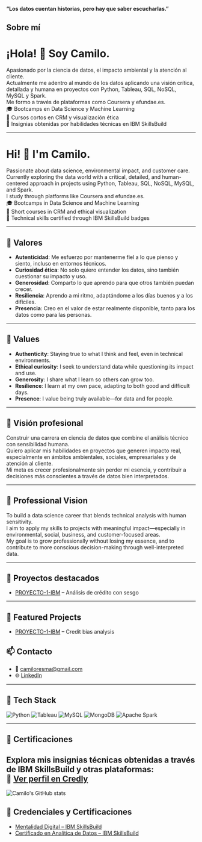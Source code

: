 **“Los datos cuentan historias, pero hay que saber escucharlas.”**

## Sobre mí

# ¡Hola! 👋 Soy Camilo.

Apasionado por la ciencia de datos, el impacto ambiental y la atención al cliente.  
Actualmente me adentro al mundo de los datos aplicando una visión crítica, detallada y humana en proyectos con Python, Tableau, SQL, NoSQL, MySQL y Spark.  
Me formo a través de plataformas como Coursera y efundae.es.  
🎓 Bootcamps en Data Science y Machine Learning  
📌 Cursos cortos en CRM y visualización ética  
🏅 Insignias obtenidas por habilidades técnicas en IBM SkillsBuild

---
# Hi! 👋 I'm Camilo.

Passionate about data science, environmental impact, and customer care.  
Currently exploring the data world with a critical, detailed, and human-centered approach in projects using Python, Tableau, SQL, NoSQL, MySQL, and Spark.  
I study through platforms like Coursera and efundae.es.  
🎓 Bootcamps in Data Science and Machine Learning  
📌 Short courses in CRM and ethical visualization  
🏅 Technical skills certified through IBM SkillsBuild badges

---
## 🌱 Valores

- **Autenticidad**: Me esfuerzo por mantenerme fiel a lo que pienso y siento, incluso en entornos técnicos.
- **Curiosidad ética**: No solo quiero entender los datos, sino también cuestionar su impacto y uso.
- **Generosidad**: Comparto lo que aprendo para que otros también puedan crecer.
- **Resiliencia**: Aprendo a mi ritmo, adaptándome a los días buenos y a los difíciles.
- **Presencia**: Creo en el valor de estar realmente disponible, tanto para los datos como para las personas.

---
## 🌱 Values

- **Authenticity**: Staying true to what I think and feel, even in technical environments.
- **Ethical curiosity**: I seek to understand data while questioning its impact and use.
- **Generosity**: I share what I learn so others can grow too.
- **Resilience**: I learn at my own pace, adapting to both good and difficult days.
- **Presence**: I value being truly available—for data and for people.

---

## 🎯 Visión profesional

Construir una carrera en ciencia de datos que combine el análisis técnico con sensibilidad humana.  
Quiero aplicar mis habilidades en proyectos que generen impacto real, especialmente en ámbitos ambientales, sociales, empresariales y de atención al cliente.  
Mi meta es crecer profesionalmente sin perder mi esencia, y contribuir a decisiones más conscientes a través de datos bien interpretados.


---
## 🎯 Professional Vision

To build a data science career that blends technical analysis with human sensitivity.  
I aim to apply my skills to projects with meaningful impact—especially in environmental, social, business, and customer-focused areas.  
My goal is to grow professionally without losing my essence, and to contribute to more conscious decision-making through well-interpreted data.

---

## 🚀 Proyectos destacados

- [PROYECTO-1-IBM](https://github.com/criscamil/PROYECTO-1-IBM) – Análisis de crédito con sesgo

---

## 🚀 Featured Projects
- [PROYECTO-1-IBM](https://github.com/criscamil/PROYECTO-1-IBM) – Credit bias analysis
  

## 📫 Contacto
- 📧 camiloresma@gmail.com
- 🌐 [LinkedIn](https://linkedin.com/in/tuusuario)

----
## 🧰 Tech Stack

![Python](https://img.shields.io/badge/Python-3776AB?style=flat&logo=python&logoColor=white)
![Tableau](https://img.shields.io/badge/Tableau-E97627?style=flat&logo=tableau&logoColor=white)
![MySQL](https://img.shields.io/badge/MySQL-005C84?style=flat&logo=mysql&logoColor=white)
![MongoDB](https://img.shields.io/badge/MongoDB-47A248?style=flat&logo=mongodb&logoColor=white)
![Apache Spark](https://img.shields.io/badge/Spark-E25A1C?style=flat&logo=apache-spark&logoColor=white)

----

## 🏅 Certificaciones

Explora mis insignias técnicas obtenidas a través de IBM SkillsBuild y otras plataformas:  
🔗 [Ver perfil en Credly](https://www.credly.com/users/cristian-camilo-restrepo)
----
![Camilo's GitHub stats](https://github-readme-stats.vercel.app/api?username=criscamil&show_icons=true&theme=merko)

## 🏅 Credenciales y Certificaciones

- [Mentalidad Digital – IBM SkillsBuild](https://www.credly.com/badges/297d7471-0069-42c1-bc47-a32d26235c22/public_url)
- [Certificado en Analítica de Datos – IBM SkillsBuild](https://skills.yourlearning.ibm.com/activity/PLAN-9380EC6615C4/track-progress)

